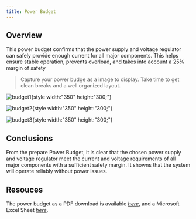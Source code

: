 ```yaml
---
title: Power Budget
---
```


## Overview
This power budget confirms that the power supply and voltage regulator can safely provide enough current for all major components. This helps ensure stable operation, prevents overload, and takes into account a 25% margin of safety

> Capture your power budge as a image to display. Take time to get clean breaks and a well organized layout.

![budget1](budgetPg1.png){style width:"350" height:"300;"}

![budget2](budgetPg2.png){style width:"350" height:"300;"}

![budget3](budgetPg3.png){style width:"350" height:"300;"}

## Conclusions

From the prepare Power Budget, it is clear that the chosen power supply and voltage regulator meet the current and voltage requirements of all major components with a sufficient safety margin. It showns that the system will operate reliably without power issues.

## Resouces

The power budget as a PDF download is available [*here*](PowerBudgetExample.pdf), and a Microsoft Excel Sheet [*here*](PowerBudgetExample.xlsx).
